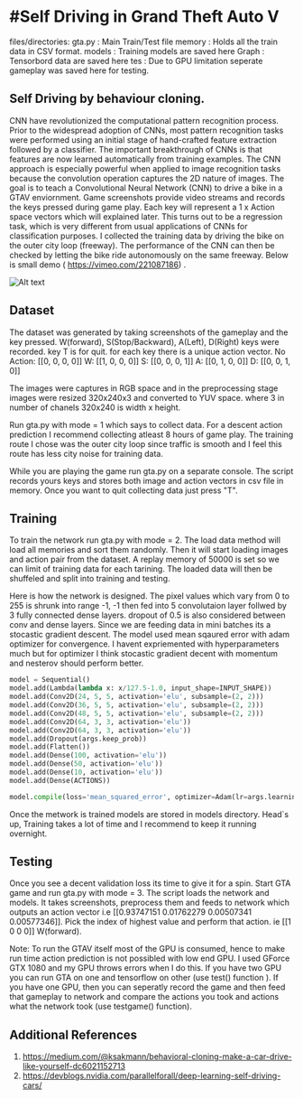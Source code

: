 #Self Driving in Grand Theft Auto V 
==================================

files/directories:
gta.py : Main Train/Test file
memory : Holds all the train data in CSV format.
models : Training models are saved here
Graph  : Tensorbord data are saved here
tes    : Due to GPU limitation seperate gameplay was saved here for testing.


## Self Driving by behaviour cloning.
CNN have revolutionized the computational pattern recognition process. Prior to the widespread adoption of CNNs, most pattern recognition tasks were performed using an initial stage of hand-crafted feature extraction followed by a classifier. The important breakthrough of CNNs is that features are now learned  automatically from training examples. The CNN approach is especially powerful when applied to image recognition tasks because the convolution operation captures the 2D nature of images. The goal is to teach a Convolutional Neural Network (CNN) to drive a bike in a GTAV enviornment. Game screenshots provide video streams and records the keys pressed during game play. Each key will represent a 1 x Action space vectors which will explained later. This turns out to be a regression task, which is very different from usual applications of CNNs for classification purposes. I collected the training data by driving the bike on the outer city loop (freeway). The performance of the CNN can then be checked by letting the bike ride autonomously on the same freeway. Below is small demo ( https://vimeo.com/221087186) .

![Alt text](images/gta.gif?raw=true "GTA Self drive")

## Dataset

The dataset was generated by taking screenshots of the gameplay and the key pressed.
W(forward), S(Stop/Backward), A(Left), D(Right) keys were recorded. key T is for quit.
for each key there is a unique action vector.
No Action: [[0, 0, 0, 0]]
W:         [[1, 0, 0, 0]]
S:         [[0, 0, 0, 1]]
A:         [[0, 1, 0, 0]]
D:         [[0, 0, 1, 0]]

The images were captures in RGB space and in the preprocessing stage images were resized 320x240x3 and converted to YUV space.
where 3 in number of chanels 320x240 is width x height.

Run gta.py with mode = 1 which says to collect data. For a descent action prediction I recommend collecting atleast 8 hours of game play. The training route I chose was the outer city loop since traffic is smooth and I feel this route has less city noise for training data.

While you are playing the game run gta.py on a separate console. The script records yours keys and stores both image and action vectors in csv file in memory. Once you want to quit collecting data just press "T".

## Training
To train the network run gta.py with mode = 2. The load data method will load all memories and sort them randomly. Then it will start loading images and action pair from the dataset. A replay memory of 50000 is set so we can limit of training data for each tarining.
The loaded data will then be shuffeled and split into training and testing.

Here is how the network is designed. The pixel values which vary from 0 to 255 is shrunk into range -1, -1 then fed into 5 convolutaion layer follwed by 3 fully connected dense layers. dropout of 0.5 is also considered between conv and dense layers. Since we are feeding data in mini batches its a stocastic gradient descent. The model used mean sqaured error with adam optimizer for convergence. I havent expriemented with hyperparameters much but for optimizer I think stocastic gradient decent with momentum and nesterov should perform better.

```python
model = Sequential()
model.add(Lambda(lambda x: x/127.5-1.0, input_shape=INPUT_SHAPE))
model.add(Conv2D(24, 5, 5, activation='elu', subsample=(2, 2)))
model.add(Conv2D(36, 5, 5, activation='elu', subsample=(2, 2)))
model.add(Conv2D(48, 5, 5, activation='elu', subsample=(2, 2)))
model.add(Conv2D(64, 3, 3, activation='elu'))
model.add(Conv2D(64, 3, 3, activation='elu'))
model.add(Dropout(args.keep_prob))
model.add(Flatten())
model.add(Dense(100, activation='elu'))
model.add(Dense(50, activation='elu'))
model.add(Dense(10, activation='elu'))
model.add(Dense(ACTIONS))

model.compile(loss='mean_squared_error', optimizer=Adam(lr=args.learning_rate))
``` 
Once the metwork is trained models are stored in models directory. Head`s up, Training takes a lot of time and I recommend to keep it running overnight.

## Testing

Once you see a decent validation loss its time to give it for a spin. Start GTA game and run gta.py with mode = 3. The script loads the network and models. It takes screenshots, preprocess them and feeds to network which outputs an action vector i.e [[0.93747151 0.01762279 0.00507341 0.00577346]]. Pick the index of highest value and perform that action. ie [[1 0 0 0]] W(forward).

Note: To run the GTAV itself most of the GPU is consumed, hence to make run time action prediction is not possibled with low end GPU.
I used GForce GTX 1080 and my GPU throws errors when I do this.
If you have two GPU you can run GTA on one and tensorflow on other (use test() function ). If you have one GPU, then you can seperatly record the game and then feed that gameplay to network and compare the actions you took and actions what the network took (use testgame() function). 

## Additional References
1. https://medium.com/@ksakmann/behavioral-cloning-make-a-car-drive-like-yourself-dc6021152713
2. https://devblogs.nvidia.com/parallelforall/deep-learning-self-driving-cars/